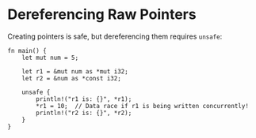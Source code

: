 # Dereferencing Raw Pointers

Creating pointers is safe, but dereferencing them requires `unsafe`:

```rust,editable
fn main() {
    let mut num = 5;

    let r1 = &mut num as *mut i32;
    let r2 = &num as *const i32;

    unsafe {
        println!("r1 is: {}", *r1);
        *r1 = 10;  // Data race if r1 is being written concurrently!
        println!("r2 is: {}", *r2);
    }
}
```
